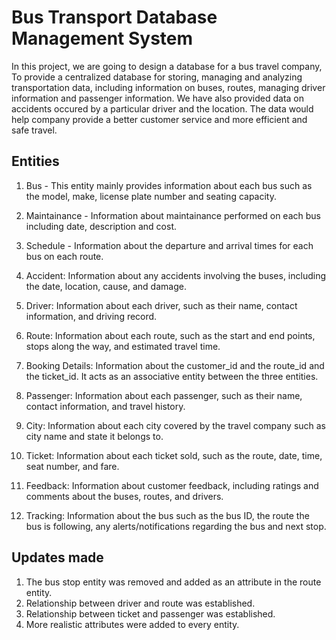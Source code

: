 # Bus Transport Database Management System

In this project, we are going to design a database for a bus travel company, To
provide a centralized database for storing, managing and analyzing transportation data, including 
information on buses, routes, managing driver information and passenger information. We have also provided data on accidents occured by a particular driver and the location. The data would help company provide a better customer service and more efficient and safe travel.

## Entities

1. Bus - This entity mainly provides information about each bus such as the model, make, license plate number and seating capacity.

2. Maintainance - Information about maintainance performed on each bus including date, description and cost.

3. Schedule - Information about the departure and arrival times for each bus on each route.

4. Accident: Information about any accidents involving the buses, including the date, location, cause, and damage.

5. Driver: Information about each driver, such as their name, contact information, and driving record.

6. Route: Information about each route, such as the start and end points, stops along the way, and estimated travel time.

7. Booking Details: Information about the customer_id and the route_id and the ticket_id. It acts as an associative entity between the three    entities.

8. Passenger:  Information about each passenger, such as their name, contact information, and travel history.

9. City: Information about each city covered by the travel company such as city name and state it belongs to.

10. Ticket: Information about each ticket sold, such as the route, date, time, seat number, and fare.

11. Feedback:  Information about customer feedback, including ratings and comments about the buses, routes, and drivers.

12. Tracking: Information about the bus such as the bus ID, the route the bus is following, any alerts/notifications regarding the bus and next stop.

##  Updates made
1. The bus stop entity was removed and added as an attribute in the route entity.
2. Relationship between driver and route was established.
3. Relationship between ticket and passenger was established. 
4. More realistic attributes were added to every entity.
